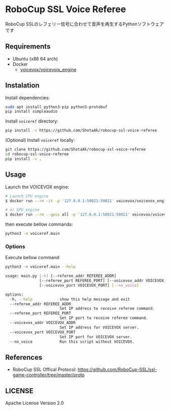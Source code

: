 # RoboCup SSL Voice Referee

RoboCup SSLのレフェリー信号に合わせて音声を再生するPythonソフトウェアです

## Requirements

- Ubuntu (x86 64 arch)
- Docker
  - [voicevox/voicevoix_engine](https://hub.docker.com/r/voicevox/voicevox_engine)

## Instalation

Install dependencies:

```sh
sudo apt install python3-pip python3-protobuf
pip install simpleaudio
```

Install `voiceref` directory:

```sh
pip install -v https://github.com/ShotaAk/robocup-ssl-voice-referee
```

(Optional) Install `voiceref` locally:

```sh
git clone https://github.com/ShotaAk/robocup-ssl-voice-referee
cd robocup-ssl-voice-referee
pip install -v .
```

## Usage

Launch the VOICEVOX engine:

```sh
# Launch CPU engine
$ docker run --rm -it -p '127.0.0.1:50021:50021' voicevox/voicevox_engine:cpu-ubuntu20.04-latest

# or GPU engine
$ docker run --rm --gpus all -p '127.0.0.1:50021:50021' voicevox/voicevox_engine:nvidia-ubuntu20.04-latest
```

then execute bellow commands:

```sh
python3 -m voiceref.main
```


### Options

Execute bellow command:

```sh
python3 -m voiceref.main --help
```

```sh
usage: main.py [-h] [--referee_addr REFEREE_ADDR]
               [--referee_port REFEREE_PORT] [--voicevox_addr VOICEVOX_ADDR]
               [--voicevox_port VOICEVOX_PORT] [--no_voice]

options:
  -h, --help            show this help message and exit
  --referee_addr REFEREE_ADDR
                        Set IP address to receive referee command.
  --referee_port REFEREE_PORT
                        Set IP port to receive referee command.
  --voicevox_addr VOICEVOX_ADDR
                        Set IP address for VOICEVOX server.
  --voicevox_port VOICEVOX_PORT
                        Set IP port for VOICEVOX server.
  --no_voice            Run this script without VOICEVOX.
```

## References

- RoboCup SSL Offical Protocol: https://github.com/RoboCup-SSL/ssl-game-controller/tree/master/proto

## LICENSE

Apache License Version 2.0
